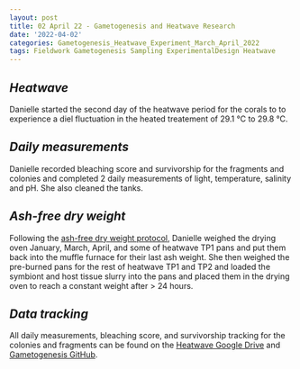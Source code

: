 ```yaml
---
layout: post
title: 02 April 22 - Gametogenesis and Heatwave Research
date: '2022-04-02'
categories: Gametogenesis_Heatwave_Experiment_March_April_2022
tags: Fieldwork Gametogenesis Sampling ExperimentalDesign Heatwave
---
```


## *Heatwave*
Danielle started the second day of the heatwave period for the corals to to experience a diel fluctuation in the heated treatement of 29.1 °C to 29.8 °C. 

## *Daily measurements*
Danielle recorded bleaching score and survivorship for the fragments and colonies  and completed 2 daily measurements of light, temperature, salinity and pH. She also cleaned the tanks.

## *Ash-free dry weight*
Following the [ash-free dry weight protocol](https://github.com/urol-e5/protocols/blob/master/2020-01-01-Ash-Free-Dry-Weight-Protocol.md), Danielle weighed the drying oven January, March, April, and some of heatwave TP1 pans and put them back into the muffle furnace for their last ash weight. She then weighed the pre-burned pans for the rest of heatwave TP1 and TP2 and loaded the symbiont and host tissue slurry into the pans and placed them in the drying oven to reach a constant weight after > 24 hours.

## *Data tracking*
All daily measurements, bleaching score, and survivorship tracking for the colonies and fragments can be found on the [Heatwave Google Drive](https://drive.google.com/drive/u/0/folders/1f0I4fi72gqcFtxoOj08j3n1DRL2GLVKw) and [Gametogenesis GitHub](https://github.com/daniellembecker/Gametogenesis). 


